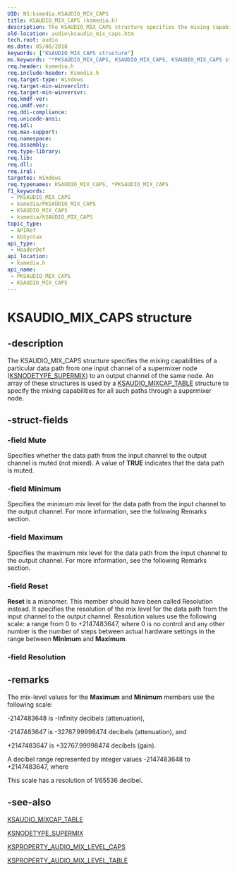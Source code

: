 ```yaml
---
UID: NS:ksmedia.KSAUDIO_MIX_CAPS
title: KSAUDIO_MIX_CAPS (ksmedia.h)
description: The KSAUDIO_MIX_CAPS structure specifies the mixing capabilities of a particular data path from one input channel of a supermixer node (KSNODETYPE_SUPERMIX) to an output channel of the same node.
old-location: audio\ksaudio_mix_caps.htm
tech.root: audio
ms.date: 05/08/2018
keywords: ["KSAUDIO_MIX_CAPS structure"]
ms.keywords: "*PKSAUDIO_MIX_CAPS, KSAUDIO_MIX_CAPS, KSAUDIO_MIX_CAPS structure [Audio Devices], PKSAUDIO_MIX_CAPS, PKSAUDIO_MIX_CAPS structure pointer [Audio Devices], aud-prop_5468df9e-d7f4-4449-a59f-694100f2f825.xml, audio.ksaudio_mix_caps, ksmedia/KSAUDIO_MIX_CAPS, ksmedia/PKSAUDIO_MIX_CAPS"
req.header: ksmedia.h
req.include-header: Ksmedia.h
req.target-type: Windows
req.target-min-winverclnt: 
req.target-min-winversvr: 
req.kmdf-ver: 
req.umdf-ver: 
req.ddi-compliance: 
req.unicode-ansi: 
req.idl: 
req.max-support: 
req.namespace: 
req.assembly: 
req.type-library: 
req.lib: 
req.dll: 
req.irql: 
targetos: Windows
req.typenames: KSAUDIO_MIX_CAPS, *PKSAUDIO_MIX_CAPS
f1_keywords:
 - PKSAUDIO_MIX_CAPS
 - ksmedia/PKSAUDIO_MIX_CAPS
 - KSAUDIO_MIX_CAPS
 - ksmedia/KSAUDIO_MIX_CAPS
topic_type:
 - APIRef
 - kbSyntax
api_type:
 - HeaderDef
api_location:
 - ksmedia.h
api_name:
 - PKSAUDIO_MIX_CAPS
 - KSAUDIO_MIX_CAPS
---
```


# KSAUDIO_MIX_CAPS structure


## -description

The KSAUDIO_MIX_CAPS structure specifies the mixing capabilities of a particular data path from one input channel of a supermixer node (<a href="/windows-hardware/drivers/audio/ksnodetype-supermix">KSNODETYPE_SUPERMIX</a>) to an output channel of the same node. An array of these structures is used by a <a href="/windows-hardware/drivers/ddi/ksmedia/ns-ksmedia-ksaudio_mixcap_table">KSAUDIO_MIXCAP_TABLE</a> structure to specify the mixing capabilities for all such paths through a supermixer node.

## -struct-fields

### -field Mute

Specifies whether the data path from the input channel to the output channel is muted (not mixed). A value of <b>TRUE</b> indicates that the data path is muted.

### -field Minimum

Specifies the minimum mix level for the data path from the input channel to the output channel. For more information, see the following Remarks section.

### -field Maximum

Specifies the maximum mix level for the data path from the input channel to the output channel. For more information, see the following Remarks section.

### -field Reset

<b>Reset</b> is a misnomer. This member should have been called Resolution instead. It specifies the resolution of the mix level for the data path from the input channel to the output channel. Resolution values use the following scale: a range from 0 to +2147483647, where 0 is no control and any other number is the number of steps between actual hardware settings in the range between <b>Minimum</b> and <b>Maximum</b>.

### -field Resolution

## -remarks

The mix-level values for the <b>Maximum</b> and <b>Minimum</b> members use the following scale:

-2147483648 is -Infinity decibels (attenuation), 

 -2147483647 is -32767.99998474 decibels (attenuation), and

+2147483647 is +32767.99998474 decibels (gain).

A decibel range represented by integer values -2147483648 to +2147483647, where 

This scale has a resolution of 1/65536 decibel.

## -see-also

<a href="/windows-hardware/drivers/ddi/ksmedia/ns-ksmedia-ksaudio_mixcap_table">KSAUDIO_MIXCAP_TABLE</a>



<a href="/windows-hardware/drivers/audio/ksnodetype-supermix">KSNODETYPE_SUPERMIX</a>



<a href="/windows-hardware/drivers/audio/ksproperty-audio-mix-level-caps">KSPROPERTY_AUDIO_MIX_LEVEL_CAPS</a>



<a href="/windows-hardware/drivers/audio/ksproperty-audio-mix-level-table">KSPROPERTY_AUDIO_MIX_LEVEL_TABLE</a>

